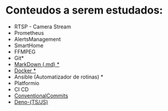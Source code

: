 # Conteudos a serem estudados:
- RTSP - Camera Stream
- Prometheus
- AlertsManagement
- SmartHome
- FFMPEG
- Git*
- [MarkDown (.md) *](https://www.notion.so/MarkDown-2b711593df6d485e9a7dc0119d82c185)
- [Docker *](https://www.notion.so/Docker-8568e3fb1c624c4d97ce60dc79e2b833)
- Ansible (Automatizador de rotinas) *
- Platformio
- CI CD
- [ConventionalCommits](https://www.conventionalcommits.org/pt-br/v1.0.0/#resumo)
- [Deno-(TS/JS)](https://deno.com/)